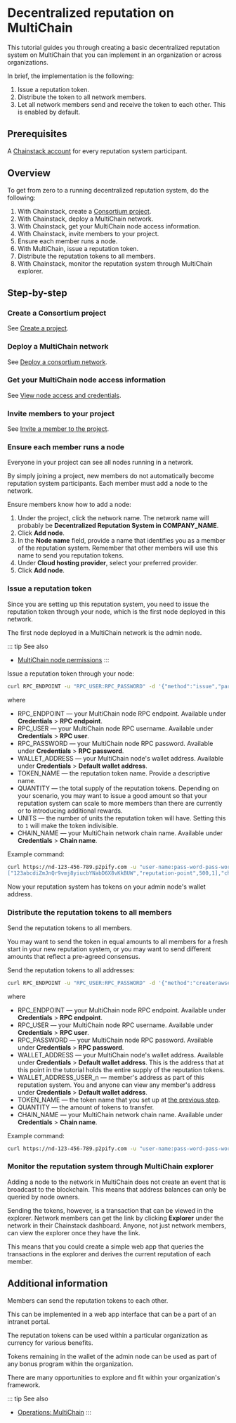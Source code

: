 # Decentralized reputation on MultiChain

This tutorial guides you through creating a basic decentralized reputation system on MultiChain that you can implement in an organization or across organizations.

In brief, the implementation is the following:

1. Issue a reputation token.
1. Distribute the token to all network members.
1. Let all network members send and receive the token to each other. This is enabled by default.

## Prerequisites

A [Chainstack account](https://console.chainstack.com/) for every reputation system participant.

## Overview

To get from zero to a running decentralized reputation system, do the following:

1. With Chainstack, create a [Consortium project](/glossary/consortium-project).
1. With Chainstack, deploy a MultiChain network.
1. With Chainstack, get your MultiChain node access information.
1. With Chainstack, invite members to your project.
1. Ensure each member runs a node.
1. With MultiChain, issue a reputation token.
1. Distribute the reputation tokens to all members.
1. With Chainstack, monitor the reputation system through MultiChain explorer.

## Step-by-step

### Create a Consortium project

See [Create a project](/platform/create-a-project).

### Deploy a MultiChain network

See [Deploy a consortium network](/platform/deploy-a-consortium-network).

### Get your MultiChain node access information

See [View node access and credentials](/platform/view-node-access-and-credentials).

### Invite members to your project

See [Invite a member to the project](/platform/invite-a-member-to-the-project).

### Ensure each member runs a node

Everyone in your project can see all nodes running in a network.

By simply joining a project, new members do not automatically become reputation system participants. Each member must add a node to the network.

Ensure members know how to add a node:

1. Under the project, click the network name. The network name will probably be **Decentralized Reputation System in COMPANY_NAME**.
1. Click **Add node**.
1. In the **Node name** field, provide a name that identifies you as a member of the reputation system. Remember that other members will use this name to send you reputation tokens.
1. Under **Cloud hosting provider**, select your preferred provider.
1. Click **Add node**.

### Issue a reputation token

Since you are setting up this reputation system, you need to issue the reputation token through your node, which is the first node deployed in this network.

The first node deployed in a MultiChain network is the admin node.

::: tip See also
* [MultiChain node permissions](/operations/multichain/node-permissions)
:::

Issue a reputation token through your node:

``` sh
curl RPC_ENDPOINT -u "RPC_USER:RPC_PASSWORD" -d '{"method":"issue","params":["WALLET_ADDRESS","TOKEN_NAME",QUANTITY,UNITS],"chain_name":"CHAIN_NAME"}'
```

where

* RPC_ENDPOINT — your MultiChain node RPC endpoint. Available under **Credentials** > **RPC endpoint**.
* RPC_USER — your MultiChain node RPC username. Available under **Credentials** > **RPC user**.
* RPC_PASSWORD — your MultiChain node RPC password. Available under **Credentials** > **RPC password**.
* WALLET_ADDRESS — your MultiChain node's wallet address. Available under **Credentials** > **Default wallet address**.
* TOKEN_NAME — the reputation token name. Provide a descriptive name.
* QUANTITY — the total supply of the reputation tokens. Depending on your scenario, you may want to issue a good amount so that your reputation system can scale to more members than there are currently or to introducing additional rewards.
* UNITS — the number of units the reputation token will have. Setting this to `1` will make the token indivisible.
* CHAIN_NAME — your MultiChain network chain name. Available under **Credentials** > **Chain name**.

Example command:

``` sh
curl https://nd-123-456-789.p2pify.com -u "user-name:pass-word-pass-word-pass-word" -d '{"method":"issue","params":
["123abcdiZmJnQr9vmj8yiucbYNabD6X8vKkBUW","reputation-point",500,1],"chain_name":"nw-123-456-7"}'
```

Now your reputation system has tokens on your admin node's wallet address.

### Distribute the reputation tokens to all members

Send the reputation tokens to all members.

You may want to send the token in equal amounts to all members for a fresh start in your new reputation system, or you may want to send different amounts that reflect a pre-agreed consensus.

Send the reputation tokens to all addresses:

``` sh
curl RPC_ENDPOINT -u "RPC_USER:RPC_PASSWORD" -d '{"method":"createrawsendfrom","params":["WALLET_ADDRESS",{"WALLET_ADDRESS_USER_n":{"TOKEN_NAME":QUANTITY},"WALLET_ADDRESS_USER_n":{"TOKEN_NAME":QUANTITY},"WALLET_ADDRESS_USER_n":{"TOKEN_NAME":QUANTITY}},[],"send"],"chain_name":"CHAIN_NAME"}'
```
where

* RPC_ENDPOINT — your MultiChain node RPC endpoint. Available under **Credentials** > **RPC endpoint**.
* RPC_USER — your MultiChain node RPC username. Available under **Credentials** > **RPC user**.
* RPC_PASSWORD — your MultiChain node RPC password. Available under **Credentials** > **RPC password**.
* WALLET_ADDRESS — your MultiChain node's wallet address. Available under **Credentials** > **Default wallet address**. This is the address that at this point in the tutorial holds the entire supply of the reputation tokens.
* WALLET_ADDRESS_USER_n — member's address as part of this reputation system. You and anyone can view any member's address under **Credentials** > **Default wallet address**.
* TOKEN_NAME — the token name that you set up at [the previous step](decentralized-reputation-on-multichain#issue-a-reputation-token).
* QUANTITY — the amount of tokens to transfer.
* CHAIN_NAME — your MultiChain network chain name. Available under **Credentials** > **Chain name**.

Example command:

``` sh
curl https://nd-123-456-789.p2pify.com -u "user-name:pass-word-pass-word-pass-word" -d '{"method":"createrawsendfrom","params":["123abcdiZmJnQr9vmj8yiucbYNabD6X8vKkBUW",{"1ABC2aBCXxXC1Q2zSinXSxbD7zLANs3jc8RPYn6":{"reputation-point":10},"1Ab2jTzTFw1aJvcYMD3GcNpZcziXBFdyUGsBvC":{"reputation-point":10},"1Ab2CSx43hHhBSrozJitfkXf3jefT5ZvG6EgvS":{"reputation-point":10}},[],"send"], "chain_name":"nw-123-456-7"}'
```

### Monitor the reputation system through MultiChain explorer

Adding a node to the network in MultiChain does not create an event that is broadcast to the blockchain. This means that address balances can only be queried by node owners.

Sending the tokens, however, is a transaction that can be viewed in the explorer. Network members can get the link by clicking **Explorer** under the network in their Chainstack dashboard. Anyone, not just network members, can view the explorer once they have the link.

This means that you could create a simple web app that queries the transactions in the explorer and derives the current reputation of each member.

## Additional information

Members can send the reputation tokens to each other.

This can be implemented in a web app interface that can be a part of an intranet portal.

The reputation tokens can be used within a particular organization as currency for various benefits.

Tokens remaining in the wallet of the admin node can be used as part of any bonus program within the organization.

There are many opportunities to explore and fit within your organization's framework.

::: tip See also
* [Operations: MultiChain](/operations/multichain/)
:::